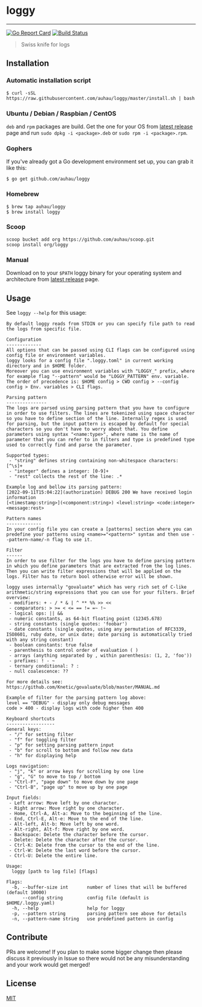 # loggy
---

[![Go Report Card](https://goreportcard.com/badge/github.com/auhau/loggy)](https://goreportcard.com/report/github.com/auhau/loggy)
[![Build Status](https://img.shields.io/endpoint.svg?url=https%3A%2F%2Factions-badge.atrox.dev%2Fauhau%2Floggy%2Fbadge&style=flat&label=build)](https://actions-badge.atrox.dev/auhau/loggy/goto)

> Swiss knife for logs

## Installation

### Automatic installation script

```shell
$ curl -sSL https://raw.githubusercontent.com/auhau/loggy/master/install.sh | bash
```

### Ubuntu / Debian / Raspbian / CentOS

`deb` and `rpm` packages are build. Get the one for your OS
from  [latest release](https://github.com/auhau/loggy/releases/latest) page and run `sudo dpkg -i <package>.deb` or
`sudo rpm -i <package>.rpm`.

### Gophers

If you've already got a Go development environment set up, you can grab it like this:

```shell
$ go get github.com/auhau/loggy
```

### Homebrew

```shell
$ brew tap auhau/loggy
$ brew install loggy
```

### Scoop

```
scoop bucket add org https://github.com/auhau/scoop.git
scoop install org/loggy
```

### Manual

Download on to your `$PATH` loggy binary for your operating system and architecture
from [latest release](https://github.com/auhau/loggy/releases/latest) page.

## Usage

See `loggy --help` for this usage:

```
By default loggy reads from STDIN or you can specify file path to read the logs from specific file.

Configuration
-------------
All options that can be passed using CLI flags can be configured using config file or environment variables.
loggy looks for a config file ".loggy.toml" in current working directory and in $HOME folder. 
Moreover you can use environment variables with "LOGGY_" prefix, where for example flag "--pattern" would be "LOGGY_PATTERN" env. variable.
The order of precedence is: $HOME config > CWD config > --config config > Env. variables > CLI flags.

Parsing pattern
---------------
The logs are parsed using parsing pattern that you have to configure in order to use filters. The lines are tokenized using space character so you have to define section of the line. Internally regex is used for parsing, but the input pattern is escaped by default for special characters so you don't have to worry about that. You define parameters using syntax "<name:type>", where name is the name of parameter that you can refer to in filters and type is predefined type used to correctly find and parse the parameter.

Supported types:
 - "string" defines string containing non-whitespace characters: [^\s]+
 - "integer" defines a integer: [0-9]+
 - "rest" collects the rest of the line: .*

Example log and bellow its parsing pattern:
[2022-09-11T15:04:22](authorization) DEBUG 200 We have received login information
[<timestamp:string>](<component:string>) <level:string> <code:integer> <message:rest>

Pattern names
-------------
In your config file you can create a [patterns] section where you can predefine your patterns using <name>="<pattern>" syntax and then use --pattern-name/-n flag to use it.

Filter
------
In order to use filter for the logs you have to define parsing pattern in which you define parameters that are extracted from the log lines. Then you can write filter expressions that will be applied on the logs. Filter has to return bool otherwise error will be shown.

loggy uses internally "govaluate" which has very rich set of C-like arithmetic/string expressions that you can use for your filters. Brief overview:
 - modifiers: + - / * & | ^ ** %% >> <<
 - comparators: > >= < <= == != =~ !~
 - logical ops: || &&
 - numeric constants, as 64-bit floating point (12345.678)
 - string constants (single quotes: 'foobar')
 - date constants (single quotes, using any permutation of RFC3339, ISO8601, ruby date, or unix date; date parsing is automatically tried with any string constant)
 - boolean constants: true false
 - parenthesis to control order of evaluation ( )
 - arrays (anything separated by , within parenthesis: (1, 2, 'foo'))
 - prefixes: ! - ~
 - ternary conditional: ? :
 - null coalescence: ??

For more details see: https://github.com/Knetic/govaluate/blob/master/MANUAL.md

Example of filter for the parsing pattern log above:
level == "DEBUG" - display only debug messages
code > 400 - display logs with code higher then 400

Keyboard shortcuts
------------------
General keys:
 - "/" for setting filter
 - "f" for toggling filter
 - "p" for setting parsing pattern input
 - "b" for scroll to bottom and follow new data
 - "h" for displaying help

Logs navigation:
 - "j", "k" or arrow keys for scrolling by one line 
 - "g", "G" to move to top / bottom
 - "Ctrl-F", "page down" to move down by one page
 - "Ctrl-B", "page up" to move up by one page

Input fields:
 - Left arrow: Move left by one character.
 - Right arrow: Move right by one character.
 - Home, Ctrl-A, Alt-a: Move to the beginning of the line.
 - End, Ctrl-E, Alt-e: Move to the end of the line.
 - Alt-left, Alt-b: Move left by one word.
 - Alt-right, Alt-f: Move right by one word.
 - Backspace: Delete the character before the cursor.
 - Delete: Delete the character after the cursor.
 - Ctrl-K: Delete from the cursor to the end of the line.
 - Ctrl-W: Delete the last word before the cursor.
 - Ctrl-U: Delete the entire line.

Usage:
  loggy [path to log file] [flags]

Flags:
  -b, --buffer-size int       number of lines that will be buffered (default 10000)
      --config string         config file (default is $HOME/.loggy.yaml)
  -h, --help                  help for loggy
  -p, --pattern string        parsing pattern see above for details
  -n, --pattern-name string   use predefined pattern in config
```

## Contribute

PRs are welcome!
If you plan to make some bigger change then please discuss it previously in Issue so there would not be any
misunderstanding and your work would get merged!

## License

[MIT](./LICENSE)